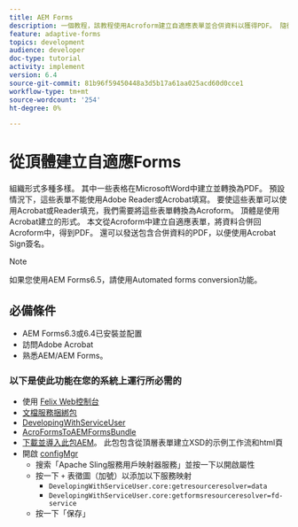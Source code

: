 ```yaml
---
title: AEM Forms
description: 一個教程，該教程使用Acroform建立自適應表單並合併資料以獲得PDF。 隨後，可以使用Acrobat Sign發送帶有合併資料的PDF以進行簽名。
feature: adaptive-forms
topics: development
audience: developer
doc-type: tutorial
activity: implement
version: 6.4
source-git-commit: 81b96f59450448a3d5b17a61aa025acd60d0cce1
workflow-type: tm+mt
source-wordcount: '254'
ht-degree: 0%

---
```



# 從頂體建立自適應Forms

組織形式多種多樣。 其中一些表格在MicrosoftWord中建立並轉換為PDF。 預設情況下，這些表單不能使用Adobe Reader或Acrobat填寫。 要使這些表單可以使用Acrobat或Reader填充，我們需要將這些表單轉換為Acroform。 頂體是使用Acrobat建立的形式。 本文從Acroform中建立自適應表單，將資料合併回Acroform中，得到PDF。 還可以發送包含合併資料的PDF，以便使用Acrobat Sign簽名。

>[!NOTE]
>
>如果您使用AEM Forms6.5，請使用Automated forms conversion功能。

## 必備條件

* AEM Forms6.3或6.4已安裝並配置
* 訪問Adobe Acrobat
* 熟悉AEM/AEM Forms。

### 以下是使此功能在您的系統上運行所必需的

* 使用 [Felix Web控制台](http://localhost:4502/system/console/bundles)
* [文檔服務捆綁包](/help/forms/assets/common-osgi-bundles/AEMFormsDocumentServices.core-1.0-SNAPSHOT.jar)
* [DevelopingWithServiceUser](/help/forms/assets/common-osgi-bundles/DevelopingWithServiceUser.jar)
* [AcroFormsToAEMFormsBundle](https://forms.enablementadobe.com/content/DemoServerBundles/AcroFormToAEMForm.core-1.0-SNAPSHOT.jar)
* [下載並導入此包AEM](assets/acro-form-aem-form.zip)。 此包包含從頂層表單建立XSD的示例工作流和html頁
* 開啟 [configMgr](http://localhost:4502/system/console/configMgr)
   * 搜索「Apache Sling服務用戶映射器服務」並按一下以開啟屬性
   * 按一下 `+` 表徵圖（加號）以添加以下服務映射
      * `DevelopingWithServiceUser.core:getresourceresolver=data`
      * `DevelopingWithServiceUser.core:getformsresourceresolver=fd-service`
   * 按一下「保存」

